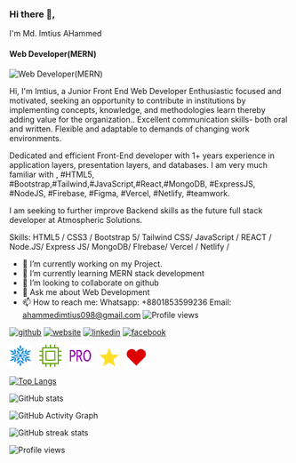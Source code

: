 



### Hi there 👋,
I'm Md. Imtius AHammed

#### Web Developer(MERN)
![Web Developer(MERN)](https://media.licdn.com/dms/image/D5616AQG7pMSuBB0sMw/profile-displaybackgroundimage-shrink_350_1400/0/1673357404767?e=1680739200&v=beta&t=ZLxZCHdCjzn1topmOY9OKzYbDz0l7Uf_-Yo3oBNwODk)

Hi,
I'm Imtius, a Junior Front End Web Developer Enthusiastic focused and motivated, seeking an opportunity to contribute in institutions by implementing concepts, knowledge, and methodologies learn thereby adding value for the organization.. Excellent communication skills- both oral and written. Flexible and adaptable to demands of changing work environments.

Dedicated and efficient Front-End developer with 1+ years experience in application layers, presentation layers, and databases. I am very much familiar with ,
#HTML5, #Bootstrap,#Tailwind,#JavaScript,#React,#MongoDB, #ExpressJS, #NodeJS, #Firebase, #Figma, #Vercel, #Netlify, #teamwork. 

I am seeking to further improve Backend skills as the future full stack developer at Atmospheric Solutions.




Skills: HTML5 / CSS3 / Bootstrap 5/ Tailwind CSS/ JavaScript / REACT / Node.JS/ Express JS/ MongoDB/ FIrebase/ Vercel / Netlify / 

- 🔭 I’m currently working on my Project. 
- 🌱 I’m currently learning MERN stack development 
- 👯 I’m looking to collaborate on github 
- 💬 Ask me about Web Development 
- 📫 How to reach me: Whatsapp: +8801853599236 Email: ahammedimtius098@gmail.com 
![Profile views](https://gpvc.arturio.dev/Imtius-Ahammed) 


[<img src='https://cdn.jsdelivr.net/npm/simple-icons@3.0.1/icons/github.svg' alt='github' height='40'>](https://github.com/Imtius-Ahammed)  [<img src='https://cdn.jsdelivr.net/npm/simple-icons@3.0.1/icons/icloud.svg' alt='website' height='40'>](https://mdimtiusahammed.netlify.app/)  [<img src='https://cdn.jsdelivr.net/npm/simple-icons@3.0.1/icons/linkedin.svg' alt='linkedin' height='40'>](www.linkedin.com/in/md-imtius-ahammed-b10a0920a)  [<img src='https://cdn.jsdelivr.net/npm/simple-icons@3.0.1/icons/facebook.svg' alt='facebook' height='40'>](https://www.facebook.com/profile.php?id=100008503034394&mibextid=ZbWKwL)  

<a href='https://archiveprogram.github.com/'><img src='https://raw.githubusercontent.com/acervenky/animated-github-badges/master/assets/acbadge.gif' width='40' height='40'></a> <a href='https://docs.github.com/en/developers'><img src='https://raw.githubusercontent.com/acervenky/animated-github-badges/master/assets/devbadge.gif' width='40' height='40'></a> <a href='https://github.com/pricing'><img src='https://raw.githubusercontent.com/acervenky/animated-github-badges/master/assets/pro.gif' width='40' height='40'></a> <a href='https://stars.github.com/'><img src='https://raw.githubusercontent.com/acervenky/animated-github-badges/master/assets/starbadge.gif' width='35' height='35'></a> <a href='https://docs.github.com/en/github/supporting-the-open-source-community-with-github-sponsors'><img src='https://raw.githubusercontent.com/acervenky/animated-github-badges/master/assets/sponsorbadge.gif' width='35' height='35'></a> 

[![Top Langs](https://github-readme-stats.vercel.app/api/top-langs/?username=Imtius-Ahammed)](https://github.com/anuraghazra/github-readme-stats)

![GitHub stats](https://github-readme-stats.vercel.app/api?username=Imtius-Ahammed&show_icons=true&count_private=true)  

![GitHub Activity Graph](https://activity-graph.herokuapp.com/graph?username=Imtius-Ahammed)  

![GitHub streak stats](https://streak-stats.demolab.com/?user=Imtius-Ahammed)  

![Profile views](https://gpvc.arturio.dev/Imtius-Ahammed)  
